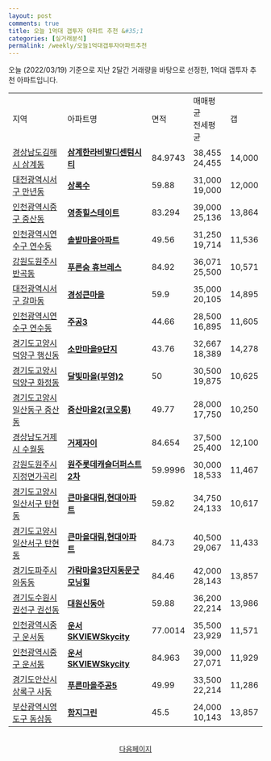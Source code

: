 ```yaml
---
layout: post
comments: true
title: 오늘 1억대 갭투자 아파트 추천 &#35;1
categories: [실거래분석]
permalink: /weekly/오늘1억대갭투자아파트추천
---
```


오늘 (2022/03/19) 기준으로 지난 2달간 거래량을 바탕으로 선정한,
1억대 갭투자 추천 아파트입니다.

<table class="sortable">
  <tr>
    <td>지역</td>
    <td>아파트명</td>
    <td>면적</td>
    <td>매매평균<br>전세평균</td>
    <td>갭</td>
  </tr>

  <tr class="item">
    <td><a href="/apt/경상남도김해시삼계동">경상남도김해시 삼계동</a></td>
    <td style="font-weight: bold;"><a href="/apt/경상남도김해시삼계동삼계한라비발디센텀시티">삼계한라비발디센텀시티</a></td>
    <td>84.9743</td>
    <td>38,455<br>24,455</td>
    <td>14,000</td>
  </tr>

  <tr class="item">
    <td><a href="/apt/대전광역시서구만년동">대전광역시서구 만년동</a></td>
    <td style="font-weight: bold;"><a href="/apt/대전광역시서구만년동상록수">상록수</a></td>
    <td>59.88</td>
    <td>31,000<br>19,000</td>
    <td>12,000</td>
  </tr>

  <tr class="item">
    <td><a href="/apt/인천광역시중구중산동">인천광역시중구 중산동</a></td>
    <td style="font-weight: bold;"><a href="/apt/인천광역시중구중산동영종힐스테이트">영종힐스테이트</a></td>
    <td>83.294</td>
    <td>39,000<br>25,136</td>
    <td>13,864</td>
  </tr>

  <tr class="item">
    <td><a href="/apt/인천광역시연수구연수동">인천광역시연수구 연수동</a></td>
    <td style="font-weight: bold;"><a href="/apt/인천광역시연수구연수동솔밭마을아파트">솔밭마을아파트</a></td>
    <td>49.56</td>
    <td>31,250<br>19,714</td>
    <td>11,536</td>
  </tr>

  <tr class="item">
    <td><a href="/apt/강원도원주시반곡동">강원도원주시 반곡동</a></td>
    <td style="font-weight: bold;"><a href="/apt/강원도원주시반곡동푸른숨휴브레스">푸른숨 휴브레스</a></td>
    <td>84.92</td>
    <td>36,071<br>25,500</td>
    <td>10,571</td>
  </tr>

  <tr class="item">
    <td><a href="/apt/대전광역시서구갈마동">대전광역시서구 갈마동</a></td>
    <td style="font-weight: bold;"><a href="/apt/대전광역시서구갈마동경성큰마을">경성큰마을</a></td>
    <td>59.9</td>
    <td>35,000<br>20,105</td>
    <td>14,895</td>
  </tr>

  <tr class="item">
    <td><a href="/apt/인천광역시연수구연수동">인천광역시연수구 연수동</a></td>
    <td style="font-weight: bold;"><a href="/apt/인천광역시연수구연수동주공3">주공3</a></td>
    <td>44.66</td>
    <td>28,500<br>16,895</td>
    <td>11,605</td>
  </tr>

  <tr class="item">
    <td><a href="/apt/경기도고양시덕양구행신동">경기도고양시덕양구 행신동</a></td>
    <td style="font-weight: bold;"><a href="/apt/경기도고양시덕양구행신동소만마을9단지">소만마을9단지</a></td>
    <td>43.76</td>
    <td>32,667<br>18,389</td>
    <td>14,278</td>
  </tr>

  <tr class="item">
    <td><a href="/apt/경기도고양시덕양구화정동">경기도고양시덕양구 화정동</a></td>
    <td style="font-weight: bold;"><a href="/apt/경기도고양시덕양구화정동달빛마을(부영)2">달빛마을(부영)2</a></td>
    <td>50</td>
    <td>30,500<br>19,875</td>
    <td>10,625</td>
  </tr>

  <tr class="item">
    <td><a href="/apt/경기도고양시일산동구중산동">경기도고양시일산동구 중산동</a></td>
    <td style="font-weight: bold;"><a href="/apt/경기도고양시일산동구중산동중산마을2(코오롱)">중산마을2(코오롱)</a></td>
    <td>49.77</td>
    <td>28,000<br>17,750</td>
    <td>10,250</td>
  </tr>

  <tr class="item">
    <td><a href="/apt/경상남도거제시수월동">경상남도거제시 수월동</a></td>
    <td style="font-weight: bold;"><a href="/apt/경상남도거제시수월동거제자이">거제자이</a></td>
    <td>84.654</td>
    <td>37,500<br>25,400</td>
    <td>12,100</td>
  </tr>

  <tr class="item">
    <td><a href="/apt/강원도원주시지정면가곡리">강원도원주시 지정면가곡리</a></td>
    <td style="font-weight: bold;"><a href="/apt/강원도원주시지정면가곡리원주롯데캐슬더퍼스트2차">원주롯데캐슬더퍼스트2차</a></td>
    <td>59.9996</td>
    <td>30,000<br>18,533</td>
    <td>11,467</td>
  </tr>

  <tr class="item">
    <td><a href="/apt/경기도고양시일산서구탄현동">경기도고양시일산서구 탄현동</a></td>
    <td style="font-weight: bold;"><a href="/apt/경기도고양시일산서구탄현동큰마을대림,현대아파트">큰마을대림,현대아파트</a></td>
    <td>59.82</td>
    <td>34,750<br>24,133</td>
    <td>10,617</td>
  </tr>

  <tr class="item">
    <td><a href="/apt/경기도고양시일산서구탄현동">경기도고양시일산서구 탄현동</a></td>
    <td style="font-weight: bold;"><a href="/apt/경기도고양시일산서구탄현동큰마을대림,현대아파트">큰마을대림,현대아파트</a></td>
    <td>84.73</td>
    <td>40,500<br>29,067</td>
    <td>11,433</td>
  </tr>

  <tr class="item">
    <td><a href="/apt/경기도파주시와동동">경기도파주시 와동동</a></td>
    <td style="font-weight: bold;"><a href="/apt/경기도파주시와동동가람마을3단지동문굿모닝힐">가람마을3단지동문굿모닝힐</a></td>
    <td>84.46</td>
    <td>42,000<br>28,143</td>
    <td>13,857</td>
  </tr>

  <tr class="item">
    <td><a href="/apt/경기도수원시권선구권선동">경기도수원시권선구 권선동</a></td>
    <td style="font-weight: bold;"><a href="/apt/경기도수원시권선구권선동대원신동아">대원신동아</a></td>
    <td>59.88</td>
    <td>36,200<br>22,214</td>
    <td>13,986</td>
  </tr>

  <tr class="item">
    <td><a href="/apt/인천광역시중구운서동">인천광역시중구 운서동</a></td>
    <td style="font-weight: bold;"><a href="/apt/인천광역시중구운서동운서SKVIEWSkycity">운서SKVIEWSkycity</a></td>
    <td>77.0014</td>
    <td>35,500<br>23,929</td>
    <td>11,571</td>
  </tr>

  <tr class="item">
    <td><a href="/apt/인천광역시중구운서동">인천광역시중구 운서동</a></td>
    <td style="font-weight: bold;"><a href="/apt/인천광역시중구운서동운서SKVIEWSkycity">운서SKVIEWSkycity</a></td>
    <td>84.963</td>
    <td>39,000<br>27,071</td>
    <td>11,929</td>
  </tr>

  <tr class="item">
    <td><a href="/apt/경기도안산시상록구사동">경기도안산시상록구 사동</a></td>
    <td style="font-weight: bold;"><a href="/apt/경기도안산시상록구사동푸른마을주공5">푸른마을주공5</a></td>
    <td>49.99</td>
    <td>33,500<br>22,214</td>
    <td>11,286</td>
  </tr>

  <tr class="item">
    <td><a href="/apt/부산광역시영도구동삼동">부산광역시영도구 동삼동</a></td>
    <td style="font-weight: bold;"><a href="/apt/부산광역시영도구동삼동함지그린">함지그린</a></td>
    <td>45.5</td>
    <td>24,000<br>10,143</td>
    <td>13,857</td>
  </tr>

  <tr>
      <script async src="https://pagead2.googlesyndication.com/pagead/js/adsbygoogle.js?client=ca-pub-3485438051770037"
          crossorigin="anonymous"></script>
      <ins class="adsbygoogle"
          style="display:block"
          data-ad-format="fluid"
          data-ad-layout-key="-fb+5w+4e-db+86"
          data-ad-client="ca-pub-3485438051770037"
          data-ad-slot="1827090281"></ins>
      <script>
          (adsbygoogle = window.adsbygoogle || []).push({});
      </script>
  </tr>

</table>
<br>
<center><a href="/weekly/오늘1억대갭투자아파트추천2">다음페이지</a></center>
<br><br>
